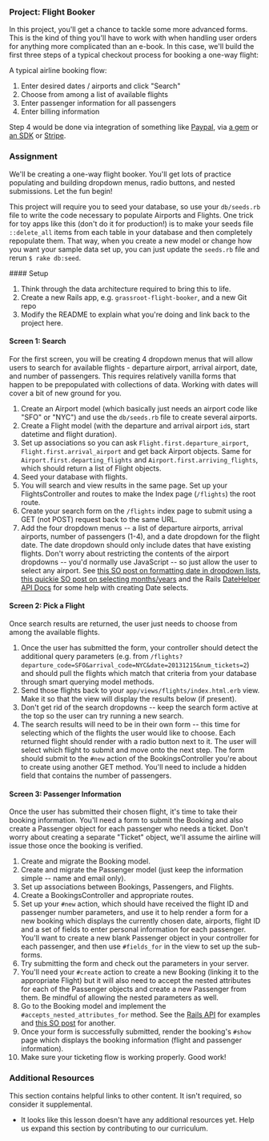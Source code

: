 ### Project: Flight Booker

In this project, you'll get a chance to tackle some more advanced forms.  This is the kind of thing you'll have to work with when handling user orders for anything more complicated than an e-book.  In this case, we'll build the first three steps of a typical checkout process for booking a one-way flight:

A typical airline booking flow:

1.  Enter desired dates / airports and click "Search"
2.  Choose from among a list of available flights
3.  Enter passenger information for all passengers
4.  Enter billing information

Step 4 would be done via integration of something like [Paypal](http://coding.smashingmagazine.com/2011/09/05/getting-started-with-the-paypal-api/), via [a gem](https://github.com/nov/paypal-express) or [an SDK](https://www.tommyblue.it/2013/07/02/paypal-express-checkout-with-ruby-on-rails-and-paypal-sdk-merchant/) or [Stripe](https://stripe.com/docs/checkout/guides/rails).

### Assignment

We'll be creating a one-way flight booker.  You'll get lots of practice populating and building dropdown menus, radio buttons, and nested submissions.  Let the fun begin!

This project will require you to seed your database, so use your `db/seeds.rb` file to write the code necessary to populate Airports and Flights.  One trick for toy apps like this (don't do it for production!) is to make your seeds file `::delete_all` items from each table in your database and then completely repopulate them.  That way, when you create a new model or change how you want your sample data set up, you can just update the `seeds.rb` file and rerun `$ rake db:seed`.

<div class="lesson-content__panel" markdown="1">
#### Setup

1.  Think through the data architecture required to bring this to life.
2.  Create a new Rails app, e.g. `grassroot-flight-booker`, and a new Git repo
3.  Modify the README to explain what you're doing and link back to the project here.

#### Screen 1: Search

For the first screen, you will be creating 4 dropdown menus that will allow users to search for available flights -  departure airport, arrival airport, date, and number of passengers. This requires relatively vanilla forms that happen to be prepopulated with collections of data.  Working with dates will cover a bit of new ground for you.

1.  Create an Airport model (which basically just needs an airport code like "SFO" or "NYC") and use the `db/seeds.rb` file to create several airports.
2.  Create a Flight model (with the departure and arrival airport `id`s, start datetime and flight duration).
3.  Set up associations so you can ask `Flight.first.departure_airport`, `Flight.first.arrival_airport` and get back Airport objects. Same for `Airport.first.departing_flights` and `Airport.first.arriving_flights`, which should return a list of Flight objects.
4.  Seed your database with flights.
5.  You will search and view results in the same page.  Set up your FlightsController and routes to make the Index page (`/flights`) the root route.
6.  Create your search form on the `/flights` index page to submit using a GET (not POST) request back to the same URL.
7.  Add the four dropdown menus -- a list of departure airports, arrival airports, number of passengers (1-4), and a date dropdown for the flight date. The date dropdown should only include dates that have existing flights. Don't worry about restricting the contents of the airport dropdowns -- you'd normally use JavaScript -- so just allow the user to select any airport. See [this SO post on formatting date in dropdown lists](http://stackoverflow.com/questions/15720940/rails-format-date-in-drop-down-list-in-view), [this quickie SO post on selecting months/years](http://stackoverflow.com/questions/13001904/rails-drop-down-select-month-year) and the Rails [DateHelper API Docs](http://api.rubyonrails.org/classes/ActionView/Helpers/DateHelper.html) for some help with creating Date selects.

#### Screen 2: Pick a Flight

Once search results are returned, the user just needs to choose from among the available flights.

1.  Once the user has submitted the form, your controller should detect the additional query parameters (e.g. from `/flights?departure_code=SFO&arrival_code=NYC&date=20131215&num_tickets=2`) and should pull the flights which match that criteria from your database through smart querying model methods.
2.  Send those flights back to your `app/views/flights/index.html.erb` view.  Make it so that the view will display the results below (if present).
3.  Don't get rid of the search dropdowns -- keep the search form active at the top so the user can try running a new search.
4.  The search results will need to be in their own form -- this time for selecting which of the flights the user would like to choose.  Each returned flight should render with a radio button next to it.  The user will select which flight to submit and move onto the next step.  The form should submit to the `#new` action of the BookingsController you're about to create using another GET method.  You'll need to include a hidden field that contains the number of passengers.

#### Screen 3: Passenger Information

Once the user has submitted their chosen flight, it's time to take their booking information.  You'll need a form to submit the Booking and also create a Passenger object for each passenger who needs a ticket.  Don't worry about creating a separate "Ticket" object, we'll assume the airline will issue those once the booking is verified.

1.  Create and migrate the Booking model.
2.  Create and migrate the Passenger model (just keep the information simple -- name and email only).
3.  Set up associations between Bookings, Passengers, and Flights.
4.  Create a BookingsController and appropriate routes.
5.  Set up your `#new` action, which should have received the flight ID and passenger number parameters, and use it to help render a form for a new booking which displays the currently chosen date, airports, flight ID and a set of fields to enter personal information for each passenger.  You'll want to create a new blank Passenger object in your controller for each passenger, and then use `#fields_for` in the view to set up the sub-forms.
6.  Try submitting the form and check out the parameters in your server.
7.  You'll need your `#create` action to create a new Booking (linking it to the appropriate Flight) but it will also need to accept the nested attributes for each of the Passenger objects and create a new Passenger from them.  Be mindful of allowing the nested parameters as well.
8.  Go to the Booking model and implement the `#accepts_nested_attributes_for` method.  See the [Rails API](http://api.rubyonrails.org/classes/ActiveRecord/NestedAttributes/ClassMethods.html) for examples and [this SO post](http://stackoverflow.com/questions/18540679/rails-4-accepts-nested-attributes-for-and-mass-assignment) for another.
9.  Once your form is successfully submitted, render the booking's `#show` page which displays the booking information (flight and passenger information).
10.  Make sure your ticketing flow is working properly.  Good work!

</div>

### Additional Resources
This section contains helpful links to other content. It isn't required, so consider it supplemental.

-   It looks like this lesson doesn't have any additional resources yet. Help us expand this section by contributing to our curriculum.
